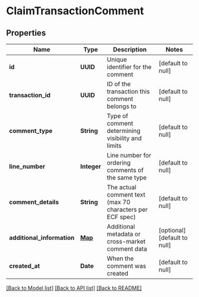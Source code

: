 # ClaimTransactionComment
## Properties

| Name | Type | Description | Notes |
|------------ | ------------- | ------------- | -------------|
| **id** | **UUID** | Unique identifier for the comment | [default to null] |
| **transaction\_id** | **UUID** | ID of the transaction this comment belongs to | [default to null] |
| **comment\_type** | **String** | Type of comment determining visibility and limits | [default to null] |
| **line\_number** | **Integer** | Line number for ordering comments of the same type | [default to null] |
| **comment\_details** | **String** | The actual comment text (max 70 characters per ECF spec) | [default to null] |
| **additional\_information** | [**Map**](AnyType.md) | Additional metadata or cross-market comment data | [optional] [default to null] |
| **created\_at** | **Date** | When the comment was created | [default to null] |

[[Back to Model list]](../README.md#documentation-for-models) [[Back to API list]](../README.md#documentation-for-api-endpoints) [[Back to README]](../README.md)

